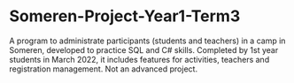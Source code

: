 # Someren-Project-Year1-Term3
 A program to administrate participants (students and teachers) in a camp in Someren, developed to practice SQL and C# skills. Completed by 1st year students in March 2022, it includes features for activities, teachers and registration management. Not an advanced project.
